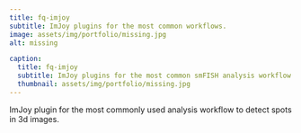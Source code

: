```yaml
---
title: fq-imjoy
subtitle: ImJoy plugins for the most common workflows.
image: assets/img/portfolio/missing.jpg
alt: missing

caption:
  title: fq-imjoy
  subtitle: ImJoy plugins for the most common smFISH analysis workflow.
  thumbnail: assets/img/portfolio/missing.jpg
---
```


ImJoy plugin for the most commonly used analysis workflow to detect spots in 3d images.

[<i class="fab fa-github fa-2x" aria-hidden="true"></i>](https://github.com/fish-quant/fq-imjoy)  [<i class="fas fa-question-circle fa-2x" aria-hidden="true"></i>](https://fq-imjoy.readthedocs.io/en/latest/)
